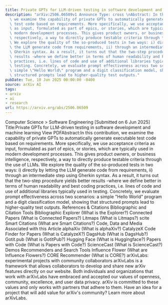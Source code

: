 ```yaml
---
title: Private GPTs for LLM-driven testing in software development and machine learning
description: "arXiv:2506.06509v1 Announce Type: cross \nAbstract: In this contribution,\
  \ we examine the capability of private GPTs to automatically generate executable\
  \ test code based on requirements. More specifically, we use acceptance criteria\
  \ as input, formulated as part of epics, or stories, which are typically used in\
  \ modern development processes. This gives product owners, or business intelligence,\
  \ respectively, a way to directly produce testable criteria through the use of LLMs.\
  \ We explore the quality of the so-produced tests in two ways: i) directly by letting\
  \ the LLM generate code from requirements, ii) through an intermediate step using\
  \ Gherkin syntax. As a result, it turns out that the two-step procedure yields better\
  \ results -where we define better in terms of human readability and best coding\
  \ practices, i.e. lines of code and use of additional libraries typically used in\
  \ testing. Concretely, we evaluate prompt effectiveness across two scenarios: a\
  \ simple \"Hello World\" program and a digit classification model, showing that\
  \ structured prompts lead to higher-quality test outputs."
pubDate: Tue, 10 Jun 2025 00:00:00 -0400
source: arXiv AI
tags:
- arxiv
- ai
- research
url: https://arxiv.org/abs/2506.06509
---
```


Computer Science > Software Engineering
[Submitted on 6 Jun 2025]
Title:Private GPTs for LLM-driven testing in software development and machine learning
View PDFAbstract:In this contribution, we examine the capability of private GPTs to automatically generate executable test code based on requirements. More specifically, we use acceptance criteria as input, formulated as part of epics, or stories, which are typically used in modern development processes. This gives product owners, or business intelligence, respectively, a way to directly produce testable criteria through the use of LLMs. We explore the quality of the so-produced tests in two ways: i) directly by letting the LLM generate code from requirements, ii) through an intermediate step using Gherkin syntax. As a result, it turns out that the two-step procedure yields better results -where we define better in terms of human readability and best coding practices, i.e. lines of code and use of additional libraries typically used in testing. Concretely, we evaluate prompt effectiveness across two scenarios: a simple "Hello World" program and a digit classification model, showing that structured prompts lead to higher-quality test outputs.
References & Citations
Bibliographic and Citation Tools
Bibliographic Explorer (What is the Explorer?)
Connected Papers (What is Connected Papers?)
Litmaps (What is Litmaps?)
scite Smart Citations (What are Smart Citations?)
Code, Data and Media Associated with this Article
alphaXiv (What is alphaXiv?)
CatalyzeX Code Finder for Papers (What is CatalyzeX?)
DagsHub (What is DagsHub?)
Gotit.pub (What is GotitPub?)
Hugging Face (What is Huggingface?)
Papers with Code (What is Papers with Code?)
ScienceCast (What is ScienceCast?)
Demos
Recommenders and Search Tools
Influence Flower (What are Influence Flowers?)
CORE Recommender (What is CORE?)
arXivLabs: experimental projects with community collaborators
arXivLabs is a framework that allows collaborators to develop and share new arXiv features directly on our website.
Both individuals and organizations that work with arXivLabs have embraced and accepted our values of openness, community, excellence, and user data privacy. arXiv is committed to these values and only works with partners that adhere to them.
Have an idea for a project that will add value for arXiv's community? Learn more about arXivLabs.